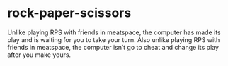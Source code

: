 # rock-paper-scissors
Unlike playing RPS with friends in meatspace, the computer has made its play and is waiting for you to take your turn. Also unlike playing RPS with friends in meatspace, the computer isn’t go to cheat and change its play after you make yours.
